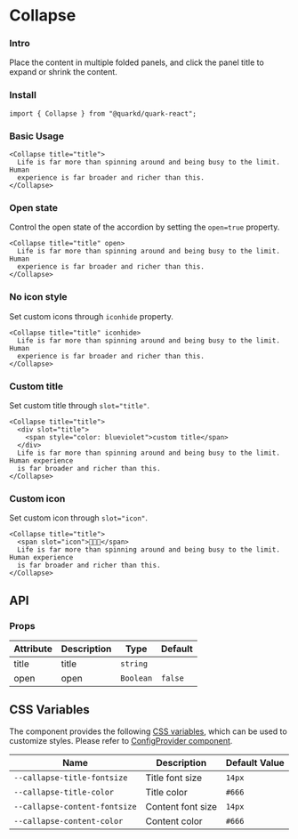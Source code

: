 # Collapse

### Intro

Place the content in multiple folded panels, and click the panel title to expand or shrink the content.

### Install

```tsx
import { Collapse } from "@quarkd/quark-react";
```

### Basic Usage

```tsx
<Collapse title="title">
  Life is far more than spinning around and being busy to the limit. Human
  experience is far broader and richer than this.
</Collapse>
```

### Open state

Control the open state of the accordion by setting the `open=true` property.

```tsx
<Collapse title="title" open>
  Life is far more than spinning around and being busy to the limit. Human
  experience is far broader and richer than this.
</Collapse>
```

### No icon style

Set custom icons through `iconhide` property.

```tsx
<Collapse title="title" iconhide>
  Life is far more than spinning around and being busy to the limit. Human
  experience is far broader and richer than this.
</Collapse>
```

### Custom title

Set custom title through `slot="title"`.

```tsx
<Collapse title="title">
  <div slot="title">
    <span style="color: blueviolet">custom title</span>
  </div>
  Life is far more than spinning around and being busy to the limit. Human experience
  is far broader and richer than this.
</Collapse>
```

### Custom icon

Set custom icon through `slot="icon"`.

```tsx
<Collapse title="title">
  <span slot="icon">🎉🎉🎉</span>
  Life is far more than spinning around and being busy to the limit. Human experience
  is far broader and richer than this.
</Collapse>
```

## API

### Props

| Attribute | Description | Type      | Default |
| --------- | ----------- | --------- | ------- |
| title     | title       | `string`  |         |
| open      | open        | `Boolean` | `false` |

## CSS Variables

The component provides the following [CSS variables](https://developer.mozilla.org/zh-CN/docs/Web/CSS/Using_CSS_custom_properties), which can be used to customize styles. Please refer to [ConfigProvider component](#/zh-CN/guide/theme).

| Name                          | Description       | Default Value |
| ----------------------------- | ----------------- | ------------- |
| `--callapse-title-fontsize`   | Title font size   | `14px`        |
| `--callapse-title-color`      | Title color       | `#666`        |
| `--callapse-content-fontsize` | Content font size | `14px`        |
| `--callapse-content-color`    | Content color     | `#666`        |
